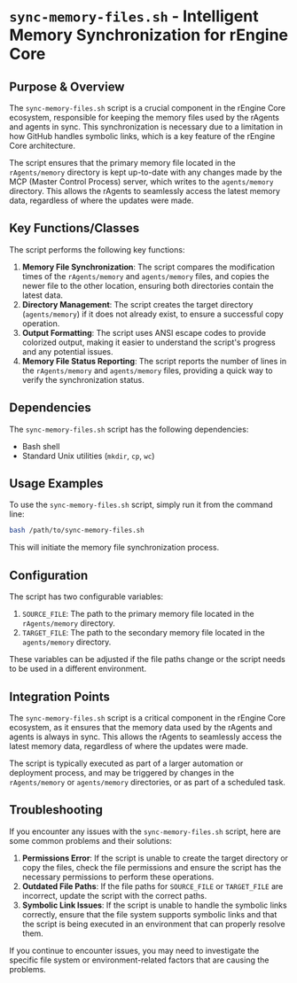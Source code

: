 # `sync-memory-files.sh` - Intelligent Memory Synchronization for rEngine Core

## Purpose & Overview

The `sync-memory-files.sh` script is a crucial component in the rEngine Core ecosystem, responsible for keeping the memory files used by the rAgents and agents in sync. This synchronization is necessary due to a limitation in how GitHub handles symbolic links, which is a key feature of the rEngine Core architecture.

The script ensures that the primary memory file located in the `rAgents/memory` directory is kept up-to-date with any changes made by the MCP (Master Control Process) server, which writes to the `agents/memory` directory. This allows the rAgents to seamlessly access the latest memory data, regardless of where the updates were made.

## Key Functions/Classes

The script performs the following key functions:

1. **Memory File Synchronization**: The script compares the modification times of the `rAgents/memory` and `agents/memory` files, and copies the newer file to the other location, ensuring both directories contain the latest data.
2. **Directory Management**: The script creates the target directory (`agents/memory`) if it does not already exist, to ensure a successful copy operation.
3. **Output Formatting**: The script uses ANSI escape codes to provide colorized output, making it easier to understand the script's progress and any potential issues.
4. **Memory File Status Reporting**: The script reports the number of lines in the `rAgents/memory` and `agents/memory` files, providing a quick way to verify the synchronization status.

## Dependencies

The `sync-memory-files.sh` script has the following dependencies:

- Bash shell
- Standard Unix utilities (`mkdir`, `cp`, `wc`)

## Usage Examples

To use the `sync-memory-files.sh` script, simply run it from the command line:

```bash
bash /path/to/sync-memory-files.sh
```

This will initiate the memory file synchronization process.

## Configuration

The script has two configurable variables:

1. `SOURCE_FILE`: The path to the primary memory file located in the `rAgents/memory` directory.
2. `TARGET_FILE`: The path to the secondary memory file located in the `agents/memory` directory.

These variables can be adjusted if the file paths change or the script needs to be used in a different environment.

## Integration Points

The `sync-memory-files.sh` script is a critical component in the rEngine Core ecosystem, as it ensures that the memory data used by the rAgents and agents is always in sync. This allows the rAgents to seamlessly access the latest memory data, regardless of where the updates were made.

The script is typically executed as part of a larger automation or deployment process, and may be triggered by changes in the `rAgents/memory` or `agents/memory` directories, or as part of a scheduled task.

## Troubleshooting

If you encounter any issues with the `sync-memory-files.sh` script, here are some common problems and their solutions:

1. **Permissions Error**: If the script is unable to create the target directory or copy the files, check the file permissions and ensure the script has the necessary permissions to perform these operations.
2. **Outdated File Paths**: If the file paths for `SOURCE_FILE` or `TARGET_FILE` are incorrect, update the script with the correct paths.
3. **Symbolic Link Issues**: If the script is unable to handle the symbolic links correctly, ensure that the file system supports symbolic links and that the script is being executed in an environment that can properly resolve them.

If you continue to encounter issues, you may need to investigate the specific file system or environment-related factors that are causing the problems.
